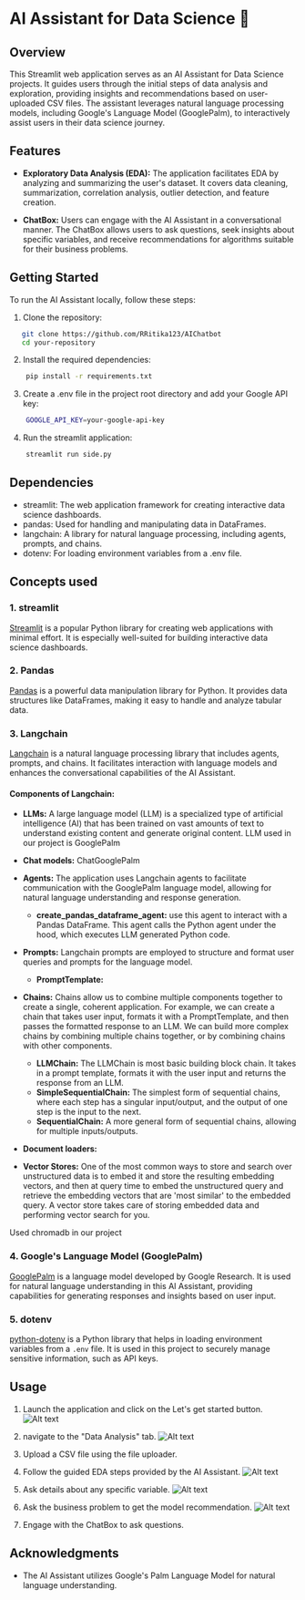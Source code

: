 # AI Assistant for Data Science 🤖

## Overview

This Streamlit web application serves as an AI Assistant for Data Science projects. It guides users through the initial steps of data analysis and exploration, providing insights and recommendations based on user-uploaded CSV files. The assistant leverages natural language processing models, including Google's Language Model (GooglePalm), to interactively assist users in their data science journey.

## Features

- **Exploratory Data Analysis (EDA):** The application facilitates EDA by analyzing and summarizing the user's dataset. It covers data cleaning, summarization, correlation analysis, outlier detection, and feature creation.

- **ChatBox:** Users can engage with the AI Assistant in a conversational manner. The ChatBox allows users to ask questions, seek insights about specific variables, and receive recommendations for algorithms suitable for their business problems.

## Getting Started

To run the AI Assistant locally, follow these steps:

1. Clone the repository:

```bash
   git clone https://github.com/RRitika123/AIChatbot 
   cd your-repository
```

2. Install the required dependencies:
```bash
    pip install -r requirements.txt
```

3. Create a .env file in the project root directory and add your Google API key:
```bash
    GOOGLE_API_KEY=your-google-api-key
```

4. Run the streamlit application:
```bash
    streamlit run side.py
```


## Dependencies
- streamlit: The web application framework for creating interactive data science dashboards.
- pandas: Used for handling and manipulating data in DataFrames.
- langchain: A library for natural language processing, including agents, prompts, and chains.
- dotenv: For loading environment variables from a .env file.

## Concepts used

### 1. streamlit

[Streamlit](https://docs.streamlit.io/get-started/fundamentals/main-concepts) is a popular Python library for creating web applications with minimal effort. It is especially well-suited for building interactive data science dashboards.

### 2. Pandas

[Pandas](https://pandas.pydata.org/docs/user_guide/10min.html) is a powerful data manipulation library for Python. It provides data structures like DataFrames, making it easy to handle and analyze tabular data.

### 3. Langchain

[Langchain](https://python.langchain.com/docs/get_started/introduction) is a natural language processing library that includes agents, prompts, and chains. It facilitates interaction with language models and enhances the conversational capabilities of the AI Assistant.

#### Components of Langchain:

- **LLMs:** A large language model (LLM) is a specialized type of artificial intelligence (AI) that has been trained on vast amounts of text to understand existing content and generate original content.
LLM used in our project is GooglePalm

- **Chat models:** ChatGooglePalm

- **Agents:** The application uses Langchain agents to facilitate communication with the GooglePalm language model, allowing for natural language understanding and response generation.

    - **create_pandas_dataframe_agent:** use this agent to interact with a Pandas DataFrame. This agent calls the Python agent under the hood, which executes LLM generated Python code.

- **Prompts:** Langchain prompts are employed to structure and format user queries and prompts for the language model.

    - **PromptTemplate:** 

- **Chains:** Chains allow us to combine multiple components together to create a single, coherent application. For example, we can create a chain that takes user input, formats it with a PromptTemplate, and then passes the formatted response to an LLM. We can build more complex chains by combining multiple chains together, or by combining chains with other components.

    - **LLMChain:** The LLMChain is most basic building block chain. It takes in a prompt template, formats it with the user input and returns the response from an LLM.
    - **SimpleSequentialChain:** The simplest form of sequential chains, where each step has a singular input/output, and the output of one step is the input to the next.
    - **SequentialChain:** A more general form of sequential chains, allowing for multiple inputs/outputs.

- **Document loaders:** 

- **Vector Stores:** One of the most common ways to store and search over unstructured data is to embed it and store the resulting embedding vectors, and then at query time to embed the unstructured query and retrieve the embedding vectors that are 'most similar' to the embedded query. A vector store takes care of storing embedded data and performing vector search for you.

Used chromadb in our project

### 4. Google's Language Model (GooglePalm)

[GooglePalm](https://ai.google.dev/palm_docs/text_quickstart) is a language model developed by Google Research. It is used for natural language understanding in this AI Assistant, providing capabilities for generating responses and insights based on user input.

### 5. dotenv

[python-dotenv](https://pypi.org/project/python-dotenv/) is a Python library that helps in loading environment variables from a `.env` file. It is used in this project to securely manage sensitive information, such as API keys.

## Usage
1. Launch the application and click on the Let's get started button.
![Alt text](<Screenshot 2024-01-03 133651.png>)

2. navigate to the "Data Analysis" tab.
![Alt text](<Screenshot 2024-01-03 133704.png>)

3. Upload a CSV file using the file uploader.

4. Follow the guided EDA steps provided by the AI Assistant.
![Alt text](<Screenshot 2024-01-03 133753.png>)

5. Ask details about any specific variable.
![Alt text](<Screenshot 2024-01-03 134108.png>)

6. Ask the business problem to get the model recommendation.
![Alt text](<Screenshot 2024-01-03 134255.png>)

7. Engage with the ChatBox to ask questions.


## Acknowledgments

- The AI Assistant utilizes Google's Palm Language Model for natural language understanding.
